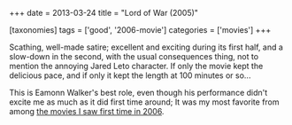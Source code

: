 +++
date = 2013-03-24
title = "Lord of War (2005)"

[taxonomies]
tags = ['good', '2006-movie']
categories = ['movies']
+++

Scathing, well-made satire; excellent and exciting during its first
half, and a slow-down in the second, with the usual consequences thing,
not to mention the annoying Jared Leto character. If only the movie kept
the delicious pace, and if only it kept the length at 100 minutes or
so...

This is Eamonn Walker's best role, even though his performance didn't
excite me as much as it did first time around; It was my most favorite
from among [the movies I saw first time in 2006].

  [the movies I saw first time in 2006]: http://tshepang.net/2006-movie-review

